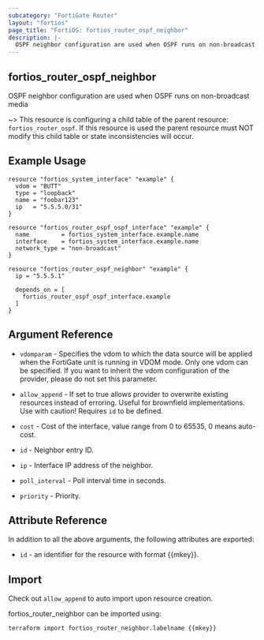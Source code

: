 ```yaml
---
subcategory: "FortiGate Router"
layout: "fortios"
page_title: "FortiOS: fortios_router_ospf_neighbor"
description: |-
  OSPF neighbor configuration are used when OSPF runs on non-broadcast media
---
```


## fortios_router_ospf_neighbor
OSPF neighbor configuration are used when OSPF runs on non-broadcast media

~> This resource is configuring a child table of the parent resource: `fortios_router_ospf`. If this resource is used the parent resource must NOT modify this child table or state inconsistencies will occur.


## Example Usage

```hcl
resource "fortios_system_interface" "example" {
  vdom = "BUTT"
  type = "loopback"
  name = "foobar123"
  ip   = "5.5.5.0/31"
}

resource "fortios_router_ospf_ospf_interface" "example" {
  name         = fortios_system_interface.example.name
  interface    = fortios_system_interface.example.name
  network_type = "non-broadcast"
}

resource "fortios_router_ospf_neighbor" "example" {
  ip = "5.5.5.1"

  depends_on = [
    fortios_router_ospf_ospf_interface.example
  ]
}
```

## Argument Reference
* `vdomparam` - Specifies the vdom to which the data source will be applied when the FortiGate unit is running in VDOM mode. Only one vdom can be specified. If you want to inherit the vdom configuration of the provider, please do not set this parameter.
* `allow_append` - If set to true allows provider to overwrite existing resources instead of erroring. Useful for brownfield implementations. Use with caution! Requires `id` to be defined.

* `cost` - Cost of the interface, value range from 0 to 65535, 0 means auto-cost.
* `id` - Neighbor entry ID.
* `ip` - Interface IP address of the neighbor.
* `poll_interval` - Poll interval time in seconds.
* `priority` - Priority.

## Attribute Reference

In addition to all the above arguments, the following attributes are exported:
* `id` - an identifier for the resource with format {{mkey}}.

## Import

Check out `allow_append` to auto import upon resource creation.

fortios_router_neighbor can be imported using:
```sh
terraform import fortios_router_neighbor.labelname {{mkey}}
```
